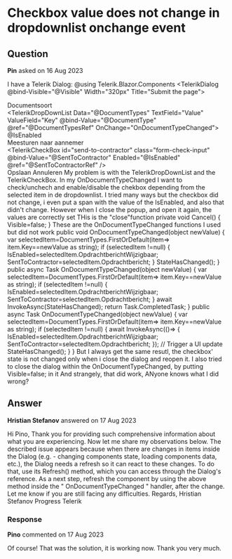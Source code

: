 # Checkbox value does not change in dropdownlist onchange event

## Question

**Pin** asked on 16 Aug 2023

I have a Telerik Dialog: @using Telerik.Blazor.Components <TelerikDialog @bind-Visible="@Visible" Width="320px" Title="Submit the page"> <DialogContent> <div id="dialog-form-fileupload"> <div id="divMessagesFile" class="en-form-row en-message-warning"> </div> <div class="col-md-12"> <div class="form-group"> <InputFile OnChange="@LoadFiles"> </InputFile> </div> <div class="form-group"> <label>Documentsoort</label> <div> <TelerikDropDownList Data="@DocumentTypes" TextField="Value" ValueField="Key" @bind-Value="@DocumentType" @ref="@DocumentTypesRef" OnChange="OnDocumentTypeChanged"></TelerikDropDownList> </div> <div><span>@IsEnabled</span></div> </div> <div class="form-group"> <label>Meesturen naar aannemer</label> <div class="form-check form-check-inline"> <TelerikCheckBox id="send-to-contractor" class="form-check-input" @bind-Value="@SentToContractor" Enabled="@IsEnabled" @ref="@SentToContractorRef" /> </div> </div> </div> </div> </DialogContent> <DialogButtons> <TelerikButton ButtonType="@ButtonType.Button" class="btn btn-primary ms-2" OnClick="@Save">Opslaan</TelerikButton> <TelerikButton ButtonType="@ButtonType.Button" class="btn btn-primary ms-2" OnClick="@Cancel">Annuleren</TelerikButton> </DialogButtons> </TelerikDialog> My problem is with the TelerikDropDownList and the TelerikCheckBox. In my OnDocumentTypeChanged I want to check/unchech and enable/disable the chekbox depending from the selected item in de dropdownlist. I tried many ways but the checkbox did not change, i even put a span with the value of the IsEnabled, and also that didn't change. However when I close the popup, and open it again, the values are correctly set THis is the "close"function private void Cancel() { Visible=false; } These are the OnDocumentTypeChanged functions I used but did not work public void OnDocumentTypeChanged(object newValue) { var selectedItem=DocumentTypes.FirstOrDefault(item=> item.Key==newValue as string); if (selectedItem !=null) { IsEnabled=selectedItem.OpdrachtberichtWijzigbaar; SentToContractor=selectedItem.Opdrachtbericht; } StateHasChanged(); } public async Task OnDocumentTypeChanged(object newValue) { var selectedItem=DocumentTypes.FirstOrDefault(item=> item.Key==newValue as string); if (selectedItem !=null) { IsEnabled=selectedItem.OpdrachtberichtWijzigbaar; SentToContractor=selectedItem.Opdrachtbericht; } await InvokeAsync(StateHasChanged); return Task.CompletedTask; } public async Task OnDocumentTypeChanged(object newValue) { var selectedItem=DocumentTypes.FirstOrDefault(item=> item.Key==newValue as string); if (selectedItem !=null) { await InvokeAsync(()=> { IsEnabled=selectedItem.OpdrachtberichtWijzigbaar; SentToContractor=selectedItem.Opdrachtbericht; }); // Trigger a UI update StateHasChanged(); } } But I always get the same resutl, the checkbox' state is not changed only when i close the dialog and reopen it. I also tried to close the dialog within the OnDocumentTypeChanged, by putting Visible=false; in it And strangely, that did work, ANyone knows what I did wrong?

## Answer

**Hristian Stefanov** answered on 17 Aug 2023

Hi Pino, Thank you for providing such comprehensive information about what you are experiencing. Now let me share my observations below. The described issue appears because when there are changes in items inside the Dialog (e.g. - changing components state, loading components data, etc.), the Dialog needs a refresh so it can react to these changes. To do that, use its Refresh() method, which you can access through the Dialog's reference. As a next step, refresh the component by using the above method inside the " OnDocumentTypeChanged " handler, after the change. Let me know if you are still facing any difficulties. Regards, Hristian Stefanov Progress Telerik

### Response

**Pino** commented on 17 Aug 2023

Of course! That was the solution, it is working now. Thank you very much.
